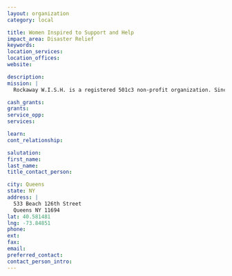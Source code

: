 ```yaml
---
layout: organization
category: local

title: Women Inspired to Support and Help
impact_area: Disaster Relief
keywords: 
location_services: 
location_offices: 
website: 

description: 
mission: |
  Rockaway W.I.S.H. is a registered 501c3 non-profit organization. Since 2006, our group of born & bred Rockawayites, has been at the forefront of local volunteer efforts, aiding our neighbors in times of need. On October 29, 2012, Hurricane Sandy decimated our home town, making our presence in the neighborhood more crucial than ever before. Our Mission, post Hurricane Sandy, is to provide monetary relief to victims during the recovery and rebuild phases of this disaster. 

cash_grants: 
grants: 
service_opp: 
services: 

learn: 
cont_relationship: 

salutation: 
first_name: 
last_name: 
title_contact_person: 

city: Queens
state: NY
address: |
  533 Beach 126th Street  
  Queens NY 11694
lat: 40.581481
lng: -73.84851
phone: 
ext: 
fax: 
email: 
preferred_contact: 
contact_person_intro: 
---
```

